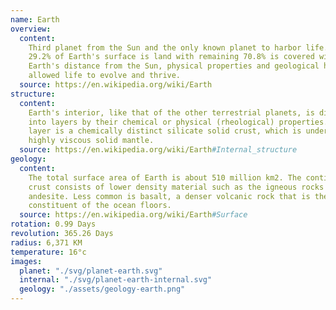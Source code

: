```yaml
---
name: Earth
overview:
  content:
    Third planet from the Sun and the only known planet to harbor life. About
    29.2% of Earth's surface is land with remaining 70.8% is covered with water.
    Earth's distance from the Sun, physical properties and geological history have
    allowed life to evolve and thrive.
  source: https://en.wikipedia.org/wiki/Earth
structure:
  content:
    Earth's interior, like that of the other terrestrial planets, is divided
    into layers by their chemical or physical (rheological) properties. The outer
    layer is a chemically distinct silicate solid crust, which is underlain by a
    highly viscous solid mantle.
  source: https://en.wikipedia.org/wiki/Earth#Internal_structure
geology:
  content:
    The total surface area of Earth is about 510 million km2. The continental
    crust consists of lower density material such as the igneous rocks granite and
    andesite. Less common is basalt, a denser volcanic rock that is the primary
    constituent of the ocean floors.
  source: https://en.wikipedia.org/wiki/Earth#Surface
rotation: 0.99 Days
revolution: 365.26 Days
radius: 6,371 KM
temperature: 16°c
images:
  planet: "./svg/planet-earth.svg"
  internal: "./svg/planet-earth-internal.svg"
  geology: "./assets/geology-earth.png"
---
```

